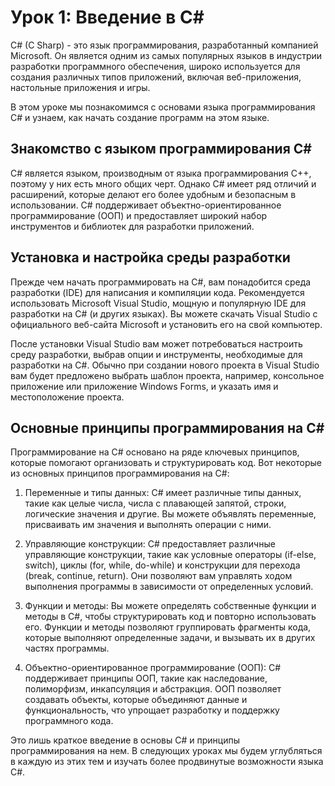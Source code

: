 # Урок 1: Введение в C#

C# (C Sharp) - это язык программирования, разработанный компанией Microsoft. Он является одним из самых популярных языков в индустрии разработки программного обеспечения, широко используется для создания различных типов приложений, включая веб-приложения, настольные приложения и игры.

В этом уроке мы познакомимся с основами языка программирования C# и узнаем, как начать создание программ на этом языке.

## **Знакомство с языком программирования C#**
C# является языком, производным от языка программирования C++, поэтому у них есть много общих черт. Однако C# имеет ряд отличий и расширений, которые делают его более удобным и безопасным в использовании. C# поддерживает объектно-ориентированное программирование (ООП) и предоставляет широкий набор инструментов и библиотек для разработки приложений.

## **Установка и настройка среды разработки**
Прежде чем начать программировать на C#, вам понадобится среда разработки (IDE) для написания и компиляции кода. Рекомендуется использовать Microsoft Visual Studio, мощную и популярную IDE для разработки на C# (и других языках). Вы можете скачать Visual Studio с официального веб-сайта Microsoft и установить его на свой компьютер.

После установки Visual Studio вам может потребоваться настроить среду разработки, выбрав опции и инструменты, необходимые для разработки на C#. Обычно при создании нового проекта в Visual Studio вам будет предложено выбрать шаблон проекта, например, консольное приложение или приложение Windows Forms, и указать имя и местоположение проекта.

## **Основные принципы программирования на C#**
Программирование на C# основано на ряде ключевых принципов, которые помогают организовать и структурировать код. Вот некоторые из основных принципов программирования на C#:

1. Переменные и типы данных: C# имеет различные типы данных, такие как целые числа, числа с плавающей запятой, строки, логические значения и другие. Вы можете объявлять переменные, присваивать им значения и выполнять операции с ними.

2. Управляющие конструкции: C# предоставляет различные управляющие конструкции, такие как условные операторы (if-else, switch), циклы (for, while, do-while) и конструкции для перехода (break, continue, return). Они позволяют вам управлять ходом выполнения программы в зависимости от определенных условий.

3. Функции и методы: Вы можете определять собственные функции и методы в C#, чтобы структурировать код и повторно использовать его. Функции и методы позволяют группировать фрагменты кода, которые выполняют определенные задачи, и вызывать их в других частях программы.

4. Объектно-ориентированное программирование (ООП): C# поддерживает принципы ООП, такие как наследование, полиморфизм, инкапсуляция и абстракция. ООП позволяет создавать объекты, которые объединяют данные и функциональность, что упрощает разработку и поддержку программного кода.

Это лишь краткое введение в основы C# и принципы программирования на нем. В следующих уроках мы будем углубляться в каждую из этих тем и изучать более продвинутые возможности языка C#.
